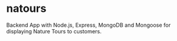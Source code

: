 # natours
Backend App with Node.js, Express, MongoDB and Mongoose for displaying Nature Tours to customers.
